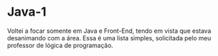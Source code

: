 # Java-1
Voltei a focar somente em Java e Front-End, tendo em vista que estava desanimando com a área. Essa é uma lista simples, solicitada pelo meu professor de lógica de programação. 
